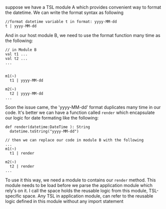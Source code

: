 suppose we have a TSL module A which provides convenient way to format the datetime. We can write the format syntax as following
```
//format datetime variable t in format: yyyy-MM-dd
t | yyyy-MM-dd

```
And in our host module B, we need to use the format function many time as the following:
```
// in Module B
val t1 ...
val t2 ...
...


m1(~)
  t1 | yyyy-MM-dd

m2(~)
  t2 | yyyy-MM-dd
...

```

Soon the issue came, the 'yyyy-MM-dd' format duplicates many time in our code. It's better we can have a function called ```render``` which encapsulate our logic for date formating like the following:
```
def render(datetime:DateTime ): String
  datetime.toString("yyyy-MM-dd")
  
// then we can replace our code in module B with the following 
...
m1(~)
  t1 | render

m2(~)
  t2 | render
...

```
To use it this way, we need a module to contains our ```render``` method. This module needs to be load before we parse the application module which rely's on it. I call the space holds the reusable logic from this module, TSL-specific space. Any TSL in application module, can refer to the reusable logic defined in this module without any import statement 
